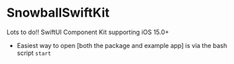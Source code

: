 # SnowballSwiftKit

Lots to do!! SwiftUI Component Kit supporting iOS 15.0+

- Easiest way to open [both the package and example app] is via the bash script `start` 

